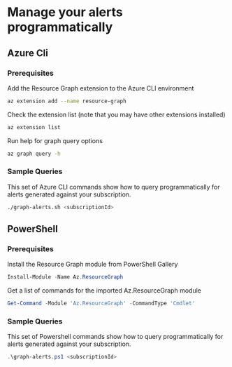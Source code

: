 # Manage your alerts programmatically

## Azure Cli

### Prerequisites

Add the Resource Graph extension to the Azure CLI environment

```bash
az extension add --name resource-graph
```

Check the extension list (note that you may have other extensions installed)

```bash
az extension list
```

Run help for graph query options

```bash
az graph query -h
```

### Sample Queries

This set of Azure CLI commands show how to query programmatically for alerts generated against your subscription.

```bash
./graph-alerts.sh <subscriptionId>
```

## PowerShell

### Prerequisites

Install the Resource Graph module from PowerShell Gallery

```powershell
Install-Module -Name Az.ResourceGraph
```

Get a list of commands for the imported Az.ResourceGraph module

```powershell
Get-Command -Module 'Az.ResourceGraph' -CommandType 'Cmdlet'
```

### Sample Queries

This set of Powershell commands show how to query programmatically for alerts generated against your subscription.

```powershell
.\graph-alerts.ps1 <subscriptionId>
```
